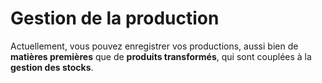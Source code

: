 # Gestion de la production 

Actuellement, vous pouvez enregistrer vos productions, aussi bien de **matières premières** que de **produits transformés**, qui sont couplées à la **gestion des stocks**.
